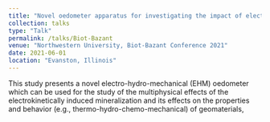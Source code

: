 ```yaml
---
title: "Novel oedometer apparatus for investigating the impact of electric fields on geomaterials"
collection: talks
type: "Talk"
permalink: /talks/Biot-Bazant
venue: "Northwestern University, Biot-Bazant Conference 2021"
date: 2021-06-01
location: "Evanston, Illinois"
---
```


This study presents a novel electro-hydro-mechanical (EHM) oedometer which can be used for the study of the multiphysical effects of the electrokinetically induced mineralization and its effects on the properties and behavior (e.g., thermo-hydro-chemo-mechanical) of geomaterials,
